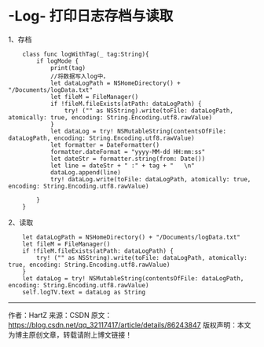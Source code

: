 # -Log- 打印日志存档与读取


1、存档

        class func logWithTag(_ tag:String){
            if logMode {
                print(tag)
                //将数据写入log中，
                let dataLogPath = NSHomeDirectory() + "/Documents/logData.txt"
                let fileM = FileManager()
                if !fileM.fileExists(atPath: dataLogPath) {
                    try! ("" as NSString).write(toFile: dataLogPath, atomically: true, encoding: String.Encoding.utf8.rawValue)
                }
                let dataLog = try! NSMutableString(contentsOfFile: dataLogPath, encoding: String.Encoding.utf8.rawValue)
                let formatter = DateFormatter()
                formatter.dateFormat = "yyyy-MM-dd HH:mm:ss"
                let dateStr = formatter.string(from: Date())
                let line = dateStr + " :" + tag + "   \n"
                dataLog.append(line)
                try! dataLog.write(toFile: dataLogPath, atomically: true, encoding: String.Encoding.utf8.rawValue)
            
            }
        }

2、读取

        let dataLogPath = NSHomeDirectory() + "/Documents/logData.txt"
        let fileM = FileManager()
        if !fileM.fileExists(atPath: dataLogPath) {
            try! ("" as NSString).write(toFile: dataLogPath, atomically: true, encoding: String.Encoding.utf8.rawValue)
        }
        let dataLog = try! NSMutableString(contentsOfFile: dataLogPath, encoding: String.Encoding.utf8.rawValue)
        self.logTV.text = dataLog as String

--------------------- 
作者：HartZ 
来源：CSDN 
原文：https://blog.csdn.net/qq_32117417/article/details/86243847 
版权声明：本文为博主原创文章，转载请附上博文链接！
